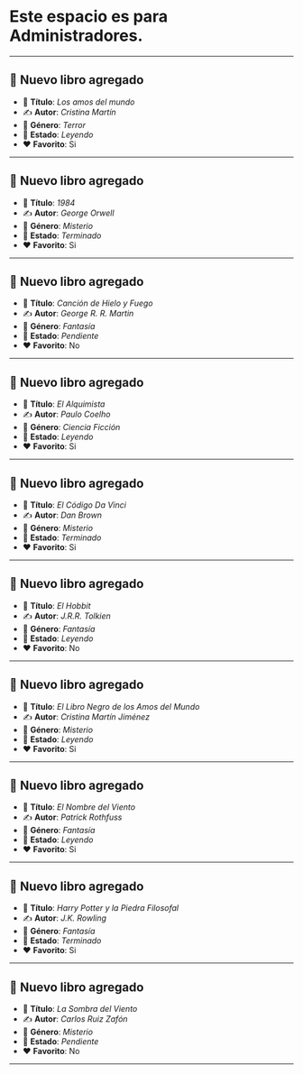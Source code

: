 # Este espacio es para Administradores.

--- 

## 📖 **Nuevo libro agregado**
- 🌟 **Título**: _Los amos del mundo_
- ✍️ **Autor**: _Cristina Martín_
- 🔖 **Género**: _Terror_
- 📌 **Estado**: _Leyendo_
- ❤️ **Favorito**: Si
---
## 📖 **Nuevo libro agregado**
- 🌟 **Título**: _1984_
- ✍️ **Autor**: _George Orwell_
- 🔖 **Género**: _Misterio_
- 📌 **Estado**: _Terminado_
- ❤️ **Favorito**: Si
---
## 📖 **Nuevo libro agregado**
- 🌟 **Título**: _Canción de Hielo y Fuego_
- ✍️ **Autor**: _George R. R. Martin_
- 🔖 **Género**: _Fantasía_
- 📌 **Estado**: _Pendiente_
- ❤️ **Favorito**: No
---
## 📖 **Nuevo libro agregado**
- 🌟 **Título**: _El Alquimista_
- ✍️ **Autor**: _Paulo Coelho_
- 🔖 **Género**: _Ciencia Ficción_
- 📌 **Estado**: _Leyendo_
- ❤️ **Favorito**: Si
---
## 📖 **Nuevo libro agregado**
- 🌟 **Título**: _El Código Da Vinci_
- ✍️ **Autor**: _Dan Brown_
- 🔖 **Género**: _Misterio_
- 📌 **Estado**: _Terminado_
- ❤️ **Favorito**: Si
---
## 📖 **Nuevo libro agregado**
- 🌟 **Título**: _El Hobbit_
- ✍️ **Autor**: _J.R.R. Tolkien_
- 🔖 **Género**: _Fantasía_
- 📌 **Estado**: _Leyendo_
- ❤️ **Favorito**: No
---
## 📖 **Nuevo libro agregado**
- 🌟 **Título**: _El Libro Negro de los Amos del Mundo_
- ✍️ **Autor**: _Cristina Martín Jiménez_
- 🔖 **Género**: _Misterio_
- 📌 **Estado**: _Leyendo_
- ❤️ **Favorito**: Si
---
## 📖 **Nuevo libro agregado**
- 🌟 **Título**: _El Nombre del Viento_
- ✍️ **Autor**: _Patrick Rothfuss_
- 🔖 **Género**: _Fantasía_
- 📌 **Estado**: _Leyendo_
- ❤️ **Favorito**: Si
---
## 📖 **Nuevo libro agregado**
- 🌟 **Título**: _Harry Potter y la Piedra Filosofal_
- ✍️ **Autor**: _J.K. Rowling_
- 🔖 **Género**: _Fantasía_
- 📌 **Estado**: _Terminado_
- ❤️ **Favorito**: Si
---
## 📖 **Nuevo libro agregado**
- 🌟 **Título**: _La Sombra del Viento_
- ✍️ **Autor**: _Carlos Ruiz Zafón_
- 🔖 **Género**: _Misterio_
- 📌 **Estado**: _Pendiente_
- ❤️ **Favorito**: No
---
